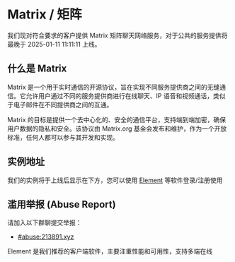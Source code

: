# Matrix / 矩阵

我们现对符合要求的客户提供 Matrix 矩阵聊天网络服务，对于公共的服务提供将最晚于 2025-01-11 11:11:11 上线。

## 什么是 Matrix

Matrix 是一个用于实时通信的开源协议，旨在实现不同服务提供商之间的无缝通信。它允许用户通过不同的服务提供商进行在线聊天、IP 语音和视频通话，类似于电子邮件在不同提供商之间的互通。

Matrix 的目标是提供一个去中心化的、安全的通信平台，支持端到端加密，确保用户数据的隐私和安全。该协议由 Matrix.org 基金会发布和维护，作为一个开放标准，任何人都可以参与其开发和实现。

## 实例地址

我们的实例将于上线后显示在下方，您可以使用 [Element](https://app.element.io/#/) 等软件登录/注册使用

## 滥用举报 (Abuse Report)

请加入以下群聊提交举报：
- [#abuse:213891.xyz](https://matrix.to/#/#abuse:213891.xyz)

Element 是我们推荐的客户端软件，主要注重性能和可用性，支持多端在线
